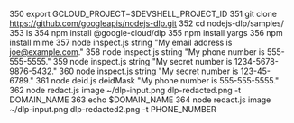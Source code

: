   350  export GCLOUD_PROJECT=$DEVSHELL_PROJECT_ID
  351  git clone https://github.com/googleapis/nodejs-dlp.git
  352  cd nodejs-dlp/samples/
  353  ls
  354  npm install @google-cloud/dlp
  355  npm install yargs
  356  npm install mime
  357  node inspect.js string "My email address is joe@example.com."
  358  node inspect.js string "My phone number is 555-555-5555."
  359  node inspect.js string "My secret number is 1234-5678-9876-5432."
  360  node inspect.js string "My secret number is 123-45-6789."
  361  node deid.js deidMask "My phone number is 555-555-5555."
  362  node redact.js image ~/dlp-input.png dlp-redacted.png -t DOMAIN_NAME
  363  echo $DOMAIN_NAME
  364  node redact.js image ~/dlp-input.png dlp-redacted2.png -t PHONE_NUMBER
